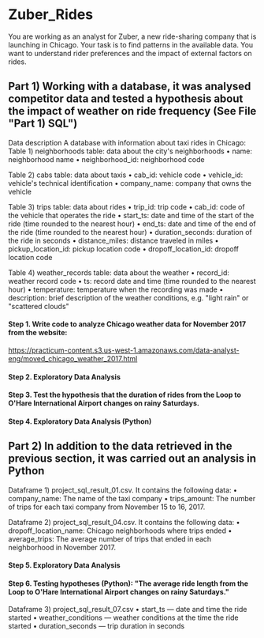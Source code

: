 # Zuber_Rides

You are working as an analyst for Zuber, a new ride-sharing company that is launching in Chicago. Your task is to find patterns in the available data. You want to understand rider preferences and the impact of external factors on rides.

## Part 1) Working with a database, it was analysed competitor data and tested a hypothesis about the impact of weather on ride frequency (See File "Part 1) SQL") 
Data description
A database with information about taxi rides in Chicago:
Table 1) neighborhoods table: data about the city's neighborhoods
• name: neighborhood name
• neighborhood_id: neighborhood code

Table 2) cabs table: data about taxis
• cab_id: vehicle code
• vehicle_id: vehicle's technical identification
• company_name: company that owns the vehicle

Table 3) trips table: data about rides
• trip_id: trip code
• cab_id: code of the vehicle that operates the ride
• start_ts: date and time of the start of the ride (time rounded to the nearest hour)
• end_ts: date and time of the end of the ride (time rounded to the nearest hour)
• duration_seconds: duration of the ride in seconds
• distance_miles: distance traveled in miles
• pickup_location_id: pickup location code
• dropoff_location_id: dropoff location code

Table 4) weather_records table: data about the weather
• record_id: weather record code
• ts: record date and time (time rounded to the nearest hour)
• temperature: temperature when the recording was made
• description: brief description of the weather conditions, e.g. "light rain" or "scattered clouds"

#### Step 1. Write code to analyze Chicago weather data for November 2017 from the website:
https://practicum-content.s3.us-west-1.amazonaws.com/data-analyst-eng/moved_chicago_weather_2017.html
#### Step 2. Exploratory Data Analysis
#### Step 3. Test the hypothesis that the duration of rides from the Loop to O'Hare International Airport changes on rainy Saturdays.
#### Step 4. Exploratory Data Analysis (Python)

## Part 2) In addition to the data retrieved in the previous section, it was carried out an analysis in Python
Dataframe 1) project_sql_result_01.csv. It contains the following data:
• company_name: The name of the taxi company
• trips_amount: The number of trips for each taxi company from November 15 to 16, 2017.

Dataframe 2) project_sql_result_04.csv. It contains the following data:
• dropoff_location_name: Chicago neighborhoods where trips ended
• average_trips: The average number of trips that ended in each neighborhood in November 2017.

#### Step 5. Exploratory Data Analysis
#### Step 6. Testing hypotheses (Python): "The average ride length from the Loop to O'Hare International Airport changes on rainy Saturdays."
Dataframe 3) project_sql_result_07.csv 
• start_ts — date and time the ride started
• weather_conditions — weather conditions at the time the ride started
• duration_seconds — trip duration in seconds
